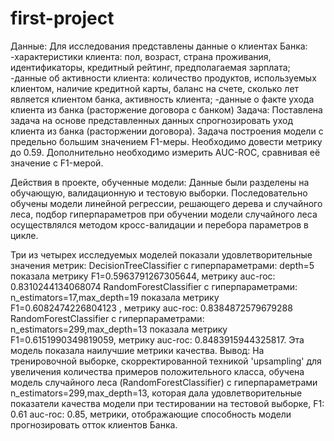 # first-project
Данные:
Для исследования представлены данные о клиентах Банка:
-характеристики клиента: пол, возраст, страна проживания, идентификаторы, кредитный рейтинг, предполагаемая зарплата;
-данные об активности клиента: количество продуктов, используемых клиентом, наличие кредитной карты, баланс на счете, сколько лет является клиентом банка, активность клиента;
-данные о факте ухода клиента из банка (расторжение договора с банком)
Задача:
Поставлена задача на основе представленных данных спрогнозировать уход клиента из банка (расторжении договора). Задача построения модели с предельно большим значением F1-меры. Необходимо довести метрику до 0.59. Дополнительно необходимо измерить AUC-ROC, сравнивая её значение с F1-мерой.

Действия в проекте, обученные модели:
Данные были разделены на обучающую, валидационную и тестовую выборки.
Последовательно обучены модели линейной регрессии, решающего дерева и случайного леса, подбор гиперпараметров при обучении модели случайного леса осуществлялся методом кросс-валидации и перебора параметров в цикле.

Три из четырех исследуемых моделей показали удовлетворительные значения метрик:
DecisionTreeClassifier с гиперпараметрами: depth=5 показала метрику F1=0.5963791267305644, метрику auc-roc: 0.8310244134068074
RandomForestClassifier с гиперпараметрами: n_estimators=17,max_depth=19 показала метрику F1=0.6082474226804123 , метрику auc-roc: 0.8384872579679288
RandomForestClassifier с гиперпараметрами: n_estimators=299,max_depth=13 показала метрику F1=0.6151990349819059, метрику auc-roc: 0.8483915944325817. Эта модель показала наилучшие метрики качества.
Вывод: На тренировочной выборке, скорректированной техникой 'upsampling' для увеличения количества примеров положительного класса, обучена модель случайного леса (RandomForestClassifier) с гиперпараметрами n_estimators=299,max_depth=13, которая дала удовлетворительные показатели качества модели при тестировании на тестовой выборке, F1: 0.61 auc-roc: 0.85, метрики, отображающие способность модели прогнозировать отток клиентов Банка.

